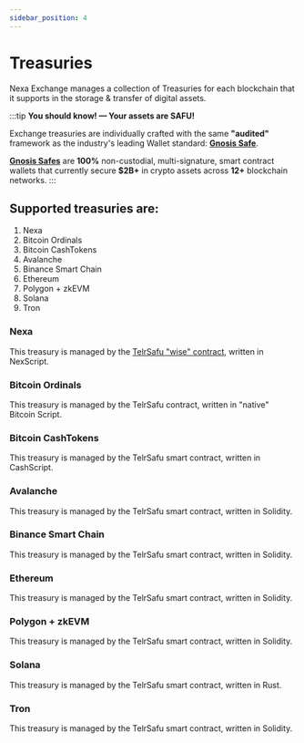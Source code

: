 ```yaml
---
sidebar_position: 4
---
```


# Treasuries

Nexa Exchange manages a collection of Treasuries for each blockchain that it supports in the storage & transfer of digital assets.

:::tip
__You should know! — Your assets are SAFU!__

Exchange treasuries are individually crafted with the same __"audited"__ framework as the industry's leading Wallet standard: [__Gnosis Safe__](https://gnosis-safe.io/).

[__Gnosis Safes__](https://docs.sbx.cash/contracts/gnosis-safe) are __100%__ non-custodial, multi-signature, smart contract wallets that currently secure __$2B+__ in crypto assets across __12+__ blockchain networks.
:::

## Supported treasuries are:

1. Nexa
0. Bitcoin Ordinals
0. Bitcoin CashTokens
0. Avalanche
0. Binance Smart Chain
0. Ethereum
0. Polygon + zkEVM
0. Solana
0. Tron

### Nexa

This treasury is managed by the [TelrSafu "wise" contract](https://github.com/avasdao/nexash/tree/master/contracts/TelrSafu), written in NexScript.

### Bitcoin Ordinals

This treasury is managed by the TelrSafu contract, written in "native" Bitcoin Script.

### Bitcoin CashTokens

This treasury is managed by the TelrSafu smart contract, written in CashScript.

### Avalanche

This treasury is managed by the TelrSafu smart contract, written in Solidity.

### Binance Smart Chain

This treasury is managed by the TelrSafu smart contract, written in Solidity.

### Ethereum

This treasury is managed by the TelrSafu smart contract, written in Solidity.

### Polygon + zkEVM

This treasury is managed by the TelrSafu smart contract, written in Solidity.

### Solana

This treasury is managed by the TelrSafu smart contract, written in Rust.

### Tron

This treasury is managed by the TelrSafu smart contract, written in Solidity.
